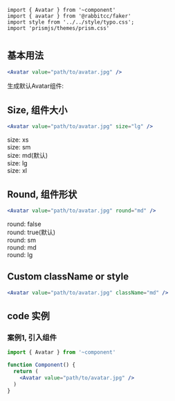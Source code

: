 ```code
import { Avatar } from '~component'
import { avatar } from '@rabbitcc/faker'
import style from '../../style/typo.css';
import 'prismjs/themes/prism.css'
```

# <Avatar />


## 基本用法

```jsx
<Avatar value="path/to/avatar.jpg" />
```

生成默认Avatar组件:

<div className={style.example}>
  <Avatar value={avatar()} />
</div>


## Size, 组件大小

```jsx
<Avatar value="path/to/avatar.jpg" size="lg" />
```

<div className={style.example}>
  <div className={style.row}>
    <div className={style.col}>
      <div className={style.icon}>
        <Avatar value={avatar()} size="xs" />
      </div>
      size: xs
    </div>
    <div className={style.col}>
      <div className={style.icon}>
        <Avatar value={avatar()} size="sm" />
      </div>
      size: sm
    </div>
    <div className={style.col}>
      <div className={style.icon}>
        <Avatar value={avatar()} size="md" />
      </div>
      size: md(默认)
    </div>
    <div className={style.col}>
      <div className={style.icon}>
        <Avatar value={avatar()} size="lg" />
      </div>
      size: lg
    </div>
    <div className={style.col}>
      <div className={style.icon}>
        <Avatar value={avatar()} size="xl" />
      </div>
      size: xl
    </div>
  </div>
</div>


## Round, 组件形状

```jsx
<Avatar value="path/to/avatar.jpg" round="md" />
```

<div className={style.example}>
  <div className={style.row}>
    <div className={style.col}>
      <div className={style.icon}>
        <Avatar value={avatar()} round={false} />
      </div>
      round: false
    </div>
    <div className={style.col}>
      <div className={style.icon}>
        <Avatar value={avatar()} round={true} />
      </div>
      round: true(默认)
    </div>
    <div className={style.col}>
      <div className={style.icon}>
        <Avatar value={avatar()} round="sm" />
      </div>
      round: sm
    </div>
    <div className={style.col}>
      <div className={style.icon}>
        <Avatar value={avatar()} round="md" />
      </div>
      round: md
    </div>
    <div className={style.col}>
      <div className={style.icon}>
        <Avatar value={avatar()} round="lg" />
      </div>
      round: lg
    </div>
  </div>
</div>


## Custom className or style

```jsx
<Avatar value="path/to/avatar.jpg" className="md" />
```

<Avatar value={avatar()} className="custom" />


## code 实例


### 案例1, 引入组件

```jsx
import { Avatar } from '~component'

function Component() {
  return (
    <Avatar value="path/to/avatar.jpg" />
  )
}
```
